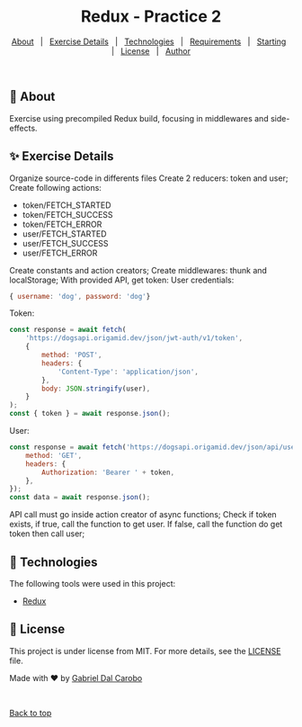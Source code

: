 <h1 align="center">Redux - Practice 2</h1>

<p align="center">
  <a href="#dart-about">About</a> &#xa0; | &#xa0; 
  <a href="#sparkles-exercise-details">Exercise Details</a> &#xa0; | &#xa0; 
  <a href="#rocket-technologies">Technologies</a> &#xa0; | &#xa0;
  <a href="#white_check_mark-requirements">Requirements</a> &#xa0; | &#xa0;
  <a href="#checkered_flag-starting">Starting</a> &#xa0; | &#xa0;
  <a href="#memo-license">License</a> &#xa0; | &#xa0;
  <a href="https://github.com/dalcarobo" target="_blank">Author</a>
</p>

<br>

## :dart: About

Exercise using precompiled Redux build, focusing in middlewares and side-effects.

## :sparkles: Exercise Details

Organize source-code in differents files
Create 2 reducers: token and user;
Create following actions:

- token/FETCH_STARTED
- token/FETCH_SUCCESS
- token/FETCH_ERROR
- user/FETCH_STARTED
- user/FETCH_SUCCESS
- user/FETCH_ERROR

Create constants and action creators;
Create middlewares: thunk and localStorage;
With provided API, get token:
User credentials:

```js
{ username: 'dog', password: 'dog'}
```

Token:

```js
const response = await fetch(
	'https://dogsapi.origamid.dev/json/jwt-auth/v1/token',
	{
		method: 'POST',
		headers: {
			'Content-Type': 'application/json',
		},
		body: JSON.stringify(user),
	}
);
const { token } = await response.json();
```

User:

```js
const response = await fetch('https://dogsapi.origamid.dev/json/api/user', {
	method: 'GET',
	headers: {
		Authorization: 'Bearer ' + token,
	},
});
const data = await response.json();
```

API call must go inside action creator of async functions;
Check if token exists, if true, call the function to get user. If false, call the function do get token then call user;

## :rocket: Technologies

The following tools were used in this project:

- [Redux](https://redux.js.org/)

## :memo: License

This project is under license from MIT. For more details, see the [LICENSE](LICENSE.md) file.

Made with :heart: by <a href="https://github.com/dalcarobo" target="_blank">Gabriel Dal Carobo</a>

&#xa0;

<a href="#top">Back to top</a>
